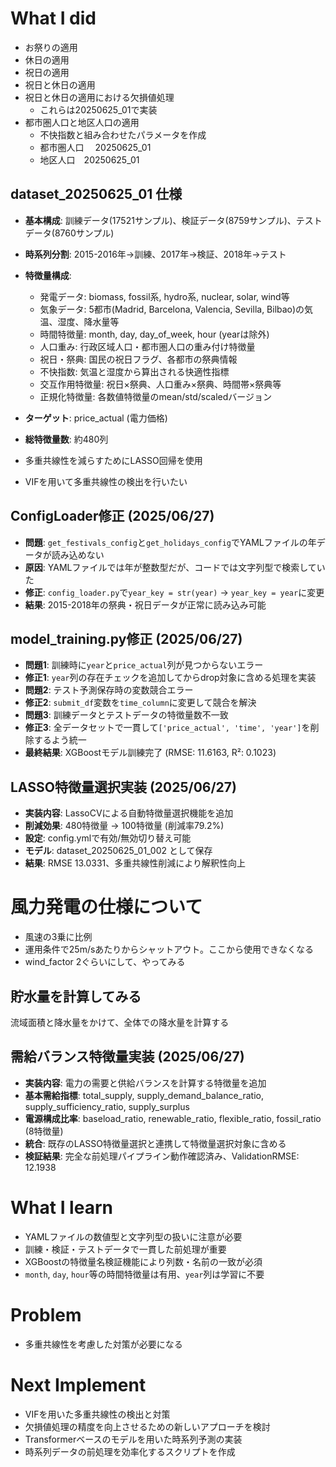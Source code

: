 # What I did

- お祭りの適用
- 休日の適用
- 祝日の適用
- 祝日と休日の適用
- 祝日と休日の適用における欠損値処理
    - これらは20250625_01で実装
- 都市圏人口と地区人口の適用
    - 不快指数と組み合わせたパラメータを作成
    - 都市圏人口　 20250625_01
    - 地区人口　20250625_01

## dataset_20250625_01 仕様
- **基本構成**: 訓練データ(17521サンプル)、検証データ(8759サンプル)、テストデータ(8760サンプル)
- **時系列分割**: 2015-2016年→訓練、2017年→検証、2018年→テスト
- **特徴量構成**:
  - 発電データ: biomass, fossil系, hydro系, nuclear, solar, wind等
  - 気象データ: 5都市(Madrid, Barcelona, Valencia, Sevilla, Bilbao)の気温、湿度、降水量等
  - 時間特徴量: month, day, day_of_week, hour (yearは除外)
  - 人口重み: 行政区域人口・都市圏人口の重み付け特徴量
  - 祝日・祭典: 国民の祝日フラグ、各都市の祭典情報
  - 不快指数: 気温と湿度から算出される快適性指標
  - 交互作用特徴量: 祝日×祭典、人口重み×祭典、時間帯×祭典等
  - 正規化特徴量: 各数値特徴量のmean/std/scaledバージョン
- **ターゲット**: price_actual (電力価格)
- **総特徴量数**: 約480列

- 多重共線性を減らすためにLASSO回帰を使用
- VIFを用いて多重共線性の検出を行いたい

## ConfigLoader修正 (2025/06/27)
- **問題**: `get_festivals_config`と`get_holidays_config`でYAMLファイルの年データが読み込めない
- **原因**: YAMLファイルでは年が整数型だが、コードでは文字列型で検索していた
- **修正**: `config_loader.py`で`year_key = str(year)` → `year_key = year`に変更
- **結果**: 2015-2018年の祭典・祝日データが正常に読み込み可能

## model_training.py修正 (2025/06/27)
- **問題1**: 訓練時に`year`と`price_actual`列が見つからないエラー
- **修正1**: `year`列の存在チェックを追加してからdrop対象に含める処理を実装
- **問題2**: テスト予測保存時の変数競合エラー
- **修正2**: `submit_df`変数を`time_column`に変更して競合を解決
- **問題3**: 訓練データとテストデータの特徴量数不一致
- **修正3**: 全データセットで一貫して`['price_actual', 'time', 'year']`を削除するよう統一
- **最終結果**: XGBoostモデル訓練完了 (RMSE: 11.6163, R²: 0.1023)

## LASSO特徴量選択実装 (2025/06/27)
- **実装内容**: LassoCVによる自動特徴量選択機能を追加
- **削減効果**: 480特徴量 → 100特徴量 (削減率79.2%)
- **設定**: config.ymlで有効/無効切り替え可能
- **モデル**: dataset_20250625_01_002 として保存
- **結果**: RMSE 13.0331、多重共線性削減により解釈性向上

# 風力発電の仕様について
- 風速の3乗に比例
- 運用条件で25m/sあたりからシャットアウト。ここから使用できなくなる
- wind_factor 2ぐらいにして、やってみる

## 貯水量を計算してみる
流域面積と降水量をかけて、全体での降水量を計算する

## 需給バランス特徴量実装 (2025/06/27)
- **実装内容**: 電力の需要と供給バランスを計算する特徴量を追加
- **基本需給指標**: total_supply, supply_demand_balance_ratio, supply_sufficiency_ratio, supply_surplus
- **電源構成比率**: baseload_ratio, renewable_ratio, flexible_ratio, fossil_ratio (8特徴量)
- **統合**: 既存のLASSO特徴量選択と連携して特徴量選択対象に含める
- **検証結果**: 完全な前処理パイプライン動作確認済み、ValidationRMSE: 12.1938

# What I learn
- YAMLファイルの数値型と文字列型の扱いに注意が必要
- 訓練・検証・テストデータで一貫した前処理が重要
- XGBoostの特徴量名検証機能により列数・名前の一致が必須
- `month`, `day`, `hour`等の時間特徴量は有用、`year`列は学習に不要

# Problem
- 多重共線性を考慮した対策が必要になる

# Next Implement
- VIFを用いた多重共線性の検出と対策
- 欠損値処理の精度を向上させるための新しいアプローチを検討
- Transformerベースのモデルを用いた時系列予測の実装
- 時系列データの前処理を効率化するスクリプトを作成